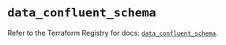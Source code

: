 # `data_confluent_schema`

Refer to the Terraform Registry for docs: [`data_confluent_schema`](https://registry.terraform.io/providers/confluentinc/confluent/2.9.0/docs/data-sources/schema).

